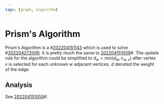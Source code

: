 ```yaml
---
tags: [graph, algorithm]
---
```


# Prism's Algorithm

Prism's Algorithm is a #[202204151143](202204151143.md) which is used to solve
#[202204272006](202204272006.md). It is pretty much the same to [202204151059](202204151059.md)#. The update
rule for the algorithm could be simplified to $d_w = \text{min}(d_w, c_{w,v})$
after vertex $v$ is selected for each unknown $w$ adjacent vertices. $d$ denoted
the weight of the edge.

## Analysis

See [202204151059](202204151059.md)#.
